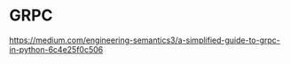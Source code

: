 # GRPC

 https://medium.com/engineering-semantics3/a-simplified-guide-to-grpc-in-python-6c4e25f0c506
